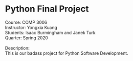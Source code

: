 # Python Final Project

Course: COMP 3006<br>
Instructor: Yongxia Kuang<br>
Students: Isaac Burmingham and Janek Turk<br>
Quarter: Spring 2020<br>
<br>
Description:<br>
This is our badass project for Python Software Development.
